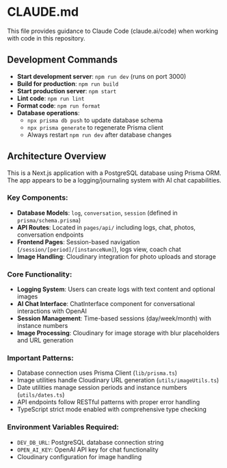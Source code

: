 # CLAUDE.md

This file provides guidance to Claude Code (claude.ai/code) when working with code in this repository.

## Development Commands

- **Start development server**: `npm run dev` (runs on port 3000)
- **Build for production**: `npm run build`
- **Start production server**: `npm start`
- **Lint code**: `npm run lint`
- **Format code**: `npm run format`
- **Database operations**: 
  - `npx prisma db push` to update database schema
  - `npx prisma generate` to regenerate Prisma client
  - Always restart `npm run dev` after database changes

## Architecture Overview

This is a Next.js application with a PostgreSQL database using Prisma ORM. The app appears to be a logging/journaling system with AI chat capabilities.

### Key Components:
- **Database Models**: `log`, `conversation`, `session` (defined in `prisma/schema.prisma`)
- **API Routes**: Located in `pages/api/` including logs, chat, photos, conversation endpoints
- **Frontend Pages**: Session-based navigation (`/session/[period]/[instanceNum]`), logs view, coach chat
- **Image Handling**: Cloudinary integration for photo uploads and storage

### Core Functionality:
- **Logging System**: Users can create logs with text content and optional images
- **AI Chat Interface**: ChatInterface component for conversational interactions with OpenAI
- **Session Management**: Time-based sessions (day/week/month) with instance numbers
- **Image Processing**: Cloudinary for image storage with blur placeholders and URL generation

### Important Patterns:
- Database connection uses Prisma Client (`lib/prisma.ts`)
- Image utilities handle Cloudinary URL generation (`utils/imageUtils.ts`)
- Date utilities manage session periods and instance numbers (`utils/dates.ts`)
- API endpoints follow RESTful patterns with proper error handling
- TypeScript strict mode enabled with comprehensive type checking

### Environment Variables Required:
- `DEV_DB_URL`: PostgreSQL database connection string
- `OPEN_AI_KEY`: OpenAI API key for chat functionality
- Cloudinary configuration for image handling